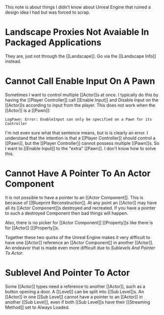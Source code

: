 This note is about things I didn't know about Unreal Engine that ruined a design idea I had but was forced to scrap.


# Landscape Proxies Not Avaiable In Packaged Applications

They are, just not through the [[Landscape]].
Go via the [[Landscape Info]] instead.

# Cannot Call Enable Input On A Pawn

Sometimes I want to control multiple [[Actor]]s at once.
I typically do this by having the [[Player Controller]] call [[Enable Input]] and Disable Input on the [[Actor]]s according to input from the player.
This does not work when the [[Actor]] is a [[Pawn]]:
```
LogPawn: Error: EnableInput can only be specified on a Pawn for its Controller
```
I'm not even sure what that sentence means, but is is clearly an error.
I understand that the intention is that a [[Player Controller]] should control a [[Pawn]],
but the [[Player Controller]] cannot possess multiple [[Pawn]]s.
So I want to [[Enable Input]] to the "extra" [[Pawn]].
I don't know how to solve this.


# Cannot Have A Pointer To An Actor Component

It is not possible to have a pointer to an [[Actor Component]].
This is because of [[Blueprint Reconstruction]].
At any point an [[Actor]] may have all its [[Actor Component]]s destroyed and recreated.
If you have a pointer to such a destroyed Component then bad things will happen.

Also, there is no picker for [[Actor Component]] [[Property]]s like there is for [[Actor]] [[[Property]]s.

Together these two quirks of the Unreal Engine makes it very difficult to have one [[Actor]] reference an [[Actor Component]] in another [[Actor]].
An endeavor that is made even more difficult due to _Sublevels And Pointer To Actor_.


# Sublevel And Pointer To Actor

Some [[Actor]] types need a reference to another [[Actor]], such as a button opening a door.
A [[Level]] can be split into [[Sub Level]]s.
An [[Actor]] in one [[Sub Level]] cannot have a pointer to an [[Actor]] in another [[Sub Level]], even if both [[Sub Level]]s have their [[Streaming Method]] set to Always Loaded.

